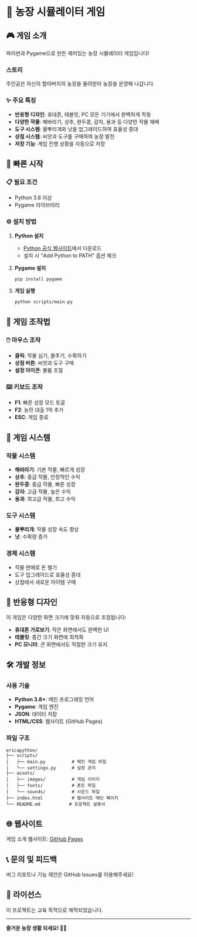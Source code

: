 # 🌾 농장 시뮬레이터 게임

## 🎮 게임 소개
파이썬과 Pygame으로 만든 재미있는 농장 시뮬레이터 게임입니다!

### 스토리
주인공은 자신의 할아버지의 농장을 물려받아 농장을 운영해 나갑니다.

### ✨ 주요 특징
- **반응형 디자인**: 휴대폰, 태블릿, PC 모든 기기에서 완벽하게 작동
- **다양한 작물**: 해바라기, 상추, 완두콩, 감자, 용과 등 다양한 작물 재배
- **도구 시스템**: 물뿌리개와 낫을 업그레이드하여 효율성 증대
- **상점 시스템**: 씨앗과 도구를 구매하여 농장 발전
- **저장 기능**: 게임 진행 상황을 자동으로 저장

## 🚀 빠른 시작

### 📋 필요 조건
- Python 3.8 이상
- Pygame 라이브러리

### ⚙️ 설치 방법
1. **Python 설치**
   - [Python 공식 웹사이트](https://python.org)에서 다운로드
   - 설치 시 "Add Python to PATH" 옵션 체크

2. **Pygame 설치**
   ```bash
   pip install pygame
   ```

3. **게임 실행**
   ```bash
   python scripts/main.py
   ```

## 🎯 게임 조작법

### 🖱️ 마우스 조작
- **클릭**: 작물 심기, 물주기, 수확하기
- **상점 버튼**: 씨앗과 도구 구매
- **설정 아이콘**: 볼륨 조절

### ⌨️ 키보드 조작
- **F1**: 빠른 성장 모드 토글
- **F2**: 농민 대출 1억 추가
- **ESC**: 게임 종료

## 🌱 게임 시스템

### 작물 시스템
- **해바라기**: 기본 작물, 빠르게 성장
- **상추**: 중급 작물, 안정적인 수익
- **완두콩**: 중급 작물, 빠른 성장
- **감자**: 고급 작물, 높은 수익
- **용과**: 최고급 작물, 최고 수익

### 도구 시스템
- **물뿌리개**: 작물 성장 속도 향상
- **낫**: 수확량 증가

### 경제 시스템
- 작물 판매로 돈 벌기
- 도구 업그레이드로 효율성 증대
- 상점에서 새로운 아이템 구매

## 📱 반응형 디자인

이 게임은 다양한 화면 크기에 맞춰 자동으로 조정됩니다:
- **휴대폰 가로보기**: 작은 화면에서도 완벽한 UI
- **태블릿**: 중간 크기 화면에 최적화
- **PC 모니터**: 큰 화면에서도 적절한 크기 유지

## 🛠️ 개발 정보

### 사용 기술
- **Python 3.8+**: 메인 프로그래밍 언어
- **Pygame**: 게임 엔진
- **JSON**: 데이터 저장
- **HTML/CSS**: 웹사이트 (GitHub Pages)

### 파일 구조
```
ericapython/
├── scripts/
│   ├── main.py          # 메인 게임 파일
│   └── settings.py      # 설정 관리
├── assets/
│   ├── images/          # 게임 이미지
│   ├── fonts/           # 폰트 파일
│   └── sounds/          # 사운드 파일
├── index.html           # 웹사이트 메인 페이지
└── README.md           # 프로젝트 설명서
```

## 🌐 웹사이트

게임 소개 웹사이트: [GitHub Pages](https://lilyjeongwon.github.io/ericapython/)

## 📞 문의 및 피드백

버그 리포트나 기능 제안은 GitHub Issues를 이용해주세요!

## 📄 라이선스

이 프로젝트는 교육 목적으로 제작되었습니다.

---

**즐거운 농장 생활 되세요! 🌾✨**

